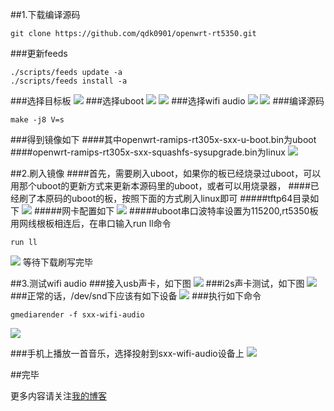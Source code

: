 ﻿##1.下载编译源码
```
git clone https://github.com/qdk0901/openwrt-rt5350.git
```
###更新feeds
```
./scripts/feeds update -a
./scripts/feeds install -a
```
###选择目标板
![](http://transing.bj.bcebos.com/rt5350-menuconfig.JPG)
###选择uboot
![](http://transing.bj.bcebos.com/rt5350-bootloader.JPG?responseContentDisposition=attachment)
![](http://transing.bj.bcebos.com/rt5350-uboot.JPG?responseContentDisposition=attachment)
###选择wifi audio
![](http://transing.bj.bcebos.com/wifi-audio1.JPG)
![](http://transing.bj.bcebos.com/wifi-audio2.JPG)
###编译源码
```
make -j8 V=s
```
###得到镜像如下
####其中openwrt-ramips-rt305x-sxx-u-boot.bin为uboot
####openwrt-ramips-rt305x-sxx-squashfs-sysupgrade.bin为linux
![](http://transing.bj.bcebos.com/rt5350-images.JPG?responseContentDisposition=attachment)

##2.刷入镜像
####首先，需要刷入uboot，如果你的板已经烧录过uboot，可以用那个uboot的更新方式来更新本源码里的uboot，或者可以用烧录器，
####已经刷了本原码的uboot的板，按照下面的方式刷入linux即可
#####tftp64目录如下
![](http://transing.bj.bcebos.com/rt5350-flash1.JPG?responseContentDisposition=attachment)
#####网卡配置如下
![](http://transing.bj.bcebos.com/rt5350-flash2.JPG?responseContentDisposition=attachment)
#####uboot串口波特率设置为115200,rt5350板用网线根板相连后，在串口输入run ll命令
```
run ll
```
![](http://transing.bj.bcebos.com/rt5350-flash4.JPG?responseContentDisposition=attachment)
等待下载刷写完毕

##3.测试wifi audio
###接入usb声卡，如下图
![](http://transing.bj.bcebos.com/IMG_20150727_222954.jpg?responseContentDisposition=attachment)
###i2s声卡测试，如下图
![](http://transing.bj.bcebos.com/rt5350-i2s.jpg?responseContentDisposition=attachment)
###正常的话，/dev/snd下应该有如下设备
![](http://transing.bj.bcebos.com/rt5350-wifi-audio.JPG?responseContentDisposition=attachment)
###执行如下命令
```
gmediarender -f sxx-wifi-audio
```
![](http://transing.bj.bcebos.com/rt5350-wifi-audio2.JPG?responseContentDisposition=attachment)

###手机上播放一首音乐，选择投射到sxx-wifi-audio设备上
![](http://transing.bj.bcebos.com/Screenshot_2015-07-27-22-35-42.png?responseContentDisposition=attachment)

##完毕

更多内容请关注[我的博客](http://transing.xyz)
